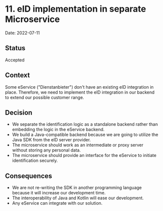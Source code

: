 # 11. eID implementation in separate Microservice

Date: 2022-07-11

## Status

Accepted

## Context

Some eService ("Dienstanbieter") don't have an existing eID integration in place. Therefore, we need to implement the eID integration in our backend to extend our possible customer range. 

## Decision

- We separate the identification logic as a standalone backend rather than embedding the logic in the eService backend.
- We build a Java-compatible backend because we are going to utilize the Java SDK from the eID server provider.
- The microservice should work as an intermediate or proxy server without storing any personal data.
- The microservice should provide an interface for the eService to initiate identification securely.

## Consequences

- We are not re-writing the SDK in another programming language because it will increase our development time.
- The interoperability of Java and Kotlin will ease our development.
- Any eService can integrate with our solution. 
